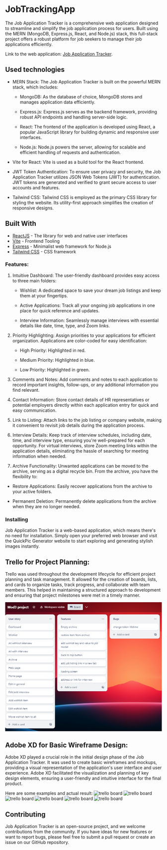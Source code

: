 # JobTrackingApp

The Job Application Tracker is a comprehensive web application designed to streamline and simplify the job application process for users. Built using the MERN (MongoDB, Express.js, React, and Node.js) stack, this full-stack project offers a robust platform for job seekers to manage their job applications efficiently.

Link to the web application: [Job Application Tracker](https://jobtrackingapp.onrender.com/).

## Used technologies

- MERN Stack: The Job Application Tracker is built on the powerful MERN stack, which includes:

  - MongoDB: As the database of choice, MongoDB stores and manages application data efficiently.

  - Express.js: Express.js serves as the backend framework, providing robust API endpoints and handling server-side logic.

  - React: The frontend of the application is developed using React, a popular JavaScript library for building dynamic and responsive user interfaces.

  - Node.js: Node.js powers the server, allowing for scalable and efficient handling of requests and authentication.

- Vite for React: Vite is used as a build tool for the React frontend. 

- JWT Token Authentication: To ensure user privacy and security, the Job Application Tracker utilizes JSON Web Tokens (JWT) for authentication. JWT tokens are generated and verified to grant secure access to user accounts and features.

- Tailwind CSS: Tailwind CSS is employed as the primary CSS library for styling the website. Its utility-first approach simplifies the creation of responsive designs.

## Built With

* [ReactJS](https://react.dev/) - The library for web and native user interfaces
* [Vite](https://vitejs.dev/) - Frontend Tooling
* [Express](https://expressjs.com/) - Minimalist web framework for Node.js
* [Tailwind CSS](https://tailwindcss.com/) - CSS framework

### Features:

1. Intuitive Dashboard: The user-friendly dashboard provides easy access to three main folders:

   - Wishlist: A dedicated space to save your dream job listings and keep them at your fingertips.

   - Active Applications: Track all your ongoing job applications in one place for quick reference and updates.
   
   - Interview Information: Seamlessly manage interviews with essential details like date, time, type, and Zoom links.

2. Priority Highlighting: Assign priorities to your applications for efficient organization. Applications are color-coded for easy identification:

   - High Priority: Highlighted in red.

   - Medium Priority: Highlighted in blue.

   - Low Priority: Highlighted in green.

3. Comments and Notes: Add comments and notes to each application to record important insights, follow-ups, or any additional information you find relevant.

4. Contact Information: Store contact details of HR representatives or potential employers directly within each application entry for quick and easy communication.

5. Link to Listing: Attach links to the job listing or company website, making it convenient to revisit job details during the application process.

6. Interview Details: Keep track of interview schedules, including date, time, and interview type, ensuring you're well-prepared for each opportunity. For virtual interviews, store Zoom meeting links within the application details, eliminating the hassle of searching for meeting information when needed.

7. Archive Functionality: Unwanted applications can be moved to the archive, serving as a digital recycle bin. From the archive, you have the flexibility to:

  - Restore Applications: Easily recover applications from the archive to your active folders.

  - Permanent Deletion: Permanently delete applications from the archive when they are no longer needed.

### Installing

Job Application Tracker is a web-based application, which means there's no need for installation. Simply open your preferred web browser and visit the QuickPic Generator website to start exploring and generating stylish images instantly.

## Trello for Project Planning:

Trello was used throughout the development lifecycle for efficient project planning and task management. It allowed for the creation of boards, lists, and cards to organize tasks, track progress, and collaborate with team members. This helped in maintaining a structured approach to development and ensuring that project milestones were met in a timely manner.

![trello board](https://github.com/lyalex011/JobTrackingApp/blob/main/Client/public/trello.png)

## Adobe XD for Basic Wireframe Design:

Adobe XD played a crucial role in the initial design phase of the Job Application Tracker. It was used to create basic wireframes and mockups, providing a visual representation of the application's user interface and user experience. Adobe XD facilitated the visualization and planning of key design elements, ensuring a user-friendly and intuitive interface for the final product.

Here are some examples and actual result:
![trello board]([https://github.com/lyalex011/JobTrackingApp/blob/main/Client/public/Web%201920%20%E2%80%93%201.png])
![trello board]([https://github.com/lyalex011/JobTrackingApp/blob/main/Client/public/Screenshot%2001.png])
![trello board]([https://github.com/lyalex011/JobTrackingApp/blob/main/Client/public/Web%201920%20%E2%80%93%202.png])
![trello board]([https://github.com/lyalex011/JobTrackingApp/blob/main/Client/public/Screenshot%202.png])
![trello board]([https://github.com/lyalex011/JobTrackingApp/blob/main/Client/public/Web%201920%20%E2%80%93%203.png])
![trello board]([https://github.com/lyalex011/JobTrackingApp/blob/main/Client/public/Screenshot%203.png])


## Contributing

Job Application Tracker is an open-source project, and we welcome contributions from the community. If you have ideas for new features or want to report bugs, please feel free to submit a pull request or create an issue on our GitHub repository.



